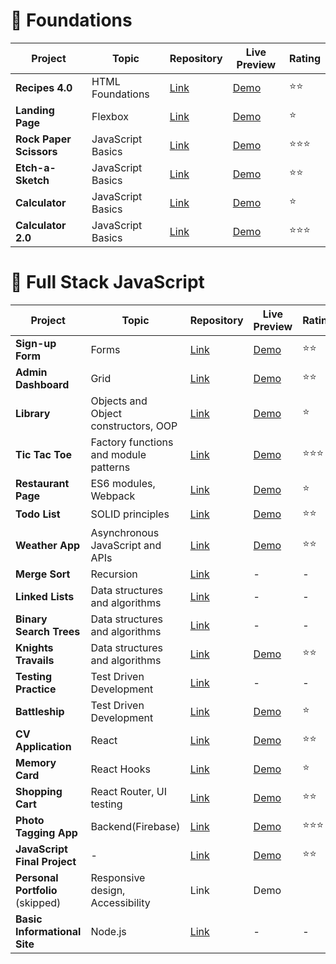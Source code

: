 # 🎈 Foundations

| Project                 | Topic             | Repository                                                                   | Live Preview                                                       | Rating |
| ----------------------- | ----------------- | ---------------------------------------------------------------------------- | ------------------------------------------------------------------ | ------ |
| **Recipes 4.0**         | HTML Foundations  | [Link](https://github.com/creme332/my-odin-projects/tree/main/odin-recipes)  | [Demo](https://creme332.github.io/my-odin-projects/odin-recipes/)  | ⭐⭐     |
| **Landing Page**        | Flexbox           | [Link](https://github.com/creme332/my-odin-projects/tree/main/landing-page)  | [Demo](https://creme332.github.io/my-odin-projects/landing-page/)  | ⭐      |
| **Rock Paper Scissors** | JavaScript Basics | [Link](https://github.com/creme332/my-odin-projects/tree/main/rps-game)      | [Demo](https://creme332.github.io/my-odin-projects/rps-game/)      | ⭐⭐⭐    |
| **Etch-a-Sketch**       | JavaScript Basics | [Link](https://github.com/creme332/my-odin-projects/tree/main/etch-a-sketch) | [Demo](https://creme332.github.io/my-odin-projects/etch-a-sketch/) | ⭐⭐     |
| **Calculator**          | JavaScript Basics | [Link](https://github.com/creme332/my-odin-projects/tree/main/calculator)    | [Demo](https://creme332.github.io/my-odin-projects/calculator/)    | ⭐      |
| **Calculator 2.0**      | JavaScript Basics | [Link](https://github.com/creme332/abacusLite)                               | [Demo](https://creme332.github.io/abacusLite/)                     | ⭐⭐⭐    |

# 🚀 Full Stack JavaScript

| Project                          | Topic                                 | Repository                                                                         | Live Preview                                                              | Rating |
| -------------------------------- | ------------------------------------- | ---------------------------------------------------------------------------------- | ------------------------------------------------------------------------- | ------ |
| **Sign-up Form**                 | Forms                                 | [Link](https://github.com/creme332/my-odin-projects/tree/main/sign-up-form)        | [Demo](https://creme332.github.io/my-odin-projects/sign-up-form/)         | ⭐⭐     |
| **Admin Dashboard**              | Grid                                  | [Link](https://github.com/creme332/my-odin-projects/tree/main/admin-dashboard)     | [Demo](https://creme332.github.io/my-odin-projects/admin-dashboard/)      | ⭐⭐     |
| **Library**                      | Objects and Object constructors, OOP  | [Link](https://github.com/creme332/my-odin-projects/tree/main/library)             | [Demo](https://creme332.github.io/my-odin-projects/library/)              | ⭐      |
| **Tic Tac Toe**                  | Factory functions and module patterns | [Link](https://github.com/creme332/my-odin-projects/tree/main/tic-tac-toe)         | [Demo](https://creme332.github.io/my-odin-projects/tic-tac-toe/)          | ⭐⭐⭐    |
| **Restaurant Page**              | ES6 modules, Webpack                  | [Link](https://github.com/creme332/my-odin-projects/tree/main/restaurant-page)     | [Demo](https://creme332.github.io/my-odin-projects/restaurant-page/dist/) | ⭐      |
| **Todo List**                    | SOLID principles                      | [Link](https://github.com/creme332/my-odin-projects/tree/main/todo-list)           | [Demo](https://creme332.github.io/my-odin-projects/todo-list/dist/)       | ⭐⭐     |
| **Weather App**                  | Asynchronous JavaScript and APIs      | [Link](https://github.com/creme332/my-odin-projects/tree/main/weather-app)         | [Demo](https://creme332.github.io/my-odin-projects/weather-app/dist/)     | ⭐⭐     |
| **Merge Sort**                   | Recursion                             | [Link](https://github.com/creme332/my-odin-projects/tree/main/merge-sort)          | -                                                                         | -      |
| **Linked Lists**                 | Data structures and algorithms        | [Link](https://github.com/creme332/my-odin-projects/tree/main/linked-lists)        | -                                                                         | -      |
| **Binary Search Trees**          | Data structures and algorithms        | [Link](https://github.com/creme332/my-odin-projects/tree/main/binary-search-trees) | -                                                                         | -      |
| **Knights Travails**             | Data structures and algorithms        | [Link](https://github.com/creme332/my-odin-projects/tree/main/knights-travails)    | [Demo](https://creme332.github.io/my-odin-projects/knights-travails/dist) | ⭐⭐     |
| **Testing Practice**             | Test Driven Development               | [Link](https://github.com/creme332/my-odin-projects/tree/main/testing-practice)    | -                                                                         | -      |
| **Battleship**                   | Test Driven Development               | [Link](https://github.com/creme332/my-odin-projects/tree/main/battleship)          | [Demo](https://creme332.github.io/my-odin-projects/battleship/dist)       | ⭐      |
| **CV Application**               | React                                 | [Link](https://github.com/creme332/my-odin-projects/tree/main/cv-project)          | [Demo](https://creme332.github.io/my-odin-projects/cv-project/build)      | ⭐⭐     |
| **Memory Card**                  | React Hooks                           | [Link](https://github.com/creme332/my-odin-projects/tree/main/memory-card)         | [Demo](https://creme332.github.io/my-odin-projects/memory-card/build)     | ⭐      |
| **Shopping Cart**                | React Router, UI testing              | [Link](https://github.com/creme332/my-odin-projects/tree/main/shopping-cart)       | [Demo](https://creme332.github.io/my-odin-projects/shopping-cart/build)   | ⭐⭐     |
| **Photo Tagging App**            | Backend(Firebase)                     | [Link](https://github.com/creme332/my-odin-projects/tree/main/photo-tagging)       | [Demo](https://enigma69.web.app/)                                         | ⭐⭐⭐    |
| **JavaScript Final Project**     | -                                     | [Link](https://github.com/creme332/my-odin-projects/tree/main/js-final)            | [Demo](https://qkwiqq.web.app/)                                           | ⭐⭐     |
| **Personal Portfolio** (skipped) | Responsive design, Accessibility      | Link                                                                               | Demo                                                                      |
| **Basic Informational Site**     | Node.js                               | [Link](https://github.com/creme332/my-odin-projects/tree/main/basic-info-site)     | -                                                                         | -      |
